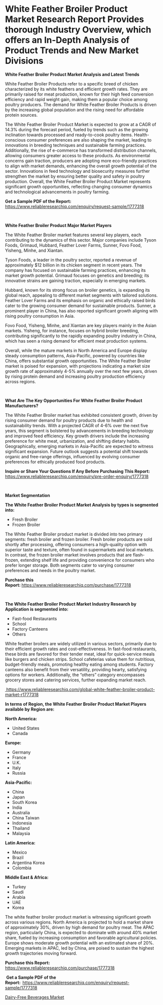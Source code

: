 <p><h1>White Feather Broiler Product Market Research Report Provides thorough Industry Overview, which offers an In-Depth Analysis of Product Trends and New Market Divisions</h1></p><p><strong>White Feather Broiler Product Market Analysis and Latest Trends</strong></p>
<p><p>White Feather Broiler Products refer to a specific breed of chicken characterized by its white feathers and efficient growth rates. They are primarily raised for meat production, known for their high feed conversion efficiency and rapid weight gain, making them a popular choice among poultry producers. The demand for White Feather Broiler Products is driven by the increasing global population and the rising need for affordable protein sources. </p><p>The White Feather Broiler Product Market is expected to grow at a CAGR of 14.3% during the forecast period, fueled by trends such as the growing inclination towards processed and ready-to-cook poultry items. Health-conscious consumer preferences are also shaping the market, leading to innovations in breeding techniques and sustainable farming practices. Additionally, the rise of e-commerce has transformed distribution channels, allowing consumers greater access to these products. As environmental concerns gain traction, producers are adopting more eco-friendly practices to align with market demands, enhancing the overall growth potential of the sector. Innovations in feed technology and biosecurity measures further strengthen the market by ensuring better quality and safety in poultry production. Overall, the White Feather Broiler Product Market represents significant growth opportunities, reflecting changing consumer dynamics and technological advancements in poultry farming.</p></p>
<p><strong>Get a Sample PDF of the Report:&nbsp;</strong> <a href="https://www.reliableresearchiq.com/enquiry/request-sample/1777318?utm_campaign=2122&utm_medium=2&utm_source=Github&utm_content=ia&utm_term=15022025&utm_id=white-feather-broiler-product">https://www.reliableresearchiq.com/enquiry/request-sample/1777318</a></p>
<p>&nbsp;</p>
<p><strong>White Feather Broiler Product Major Market Players</strong></p>
<p><p>The White Feather Broiler market features several key players, each contributing to the dynamics of this sector. Major companies include Tyson Foods, Grimaud, Hubbard, Feather Lover Farms, Sunner, Fovo Food, Yisheng, Minhe, and Xiantan. </p><p>Tyson Foods, a leader in the poultry sector, reported a revenue of approximately $12 billion in its chicken segment in recent years. The company has focused on sustainable farming practices, enhancing its market growth potential. Grimaud focuses on genetics and breeding; its innovative strains are gaining traction, especially in emerging markets. </p><p>Hubbard, known for its strong focus on broiler genetics, is expanding its global reach, appealing to different market segments with tailored solutions. Feather Lover Farms and its emphasis on organic and ethically raised birds cater to the growing consumer demand for sustainable products. Sunner, a prominent player in China, has also reported significant growth aligning with rising poultry consumption in Asia.</p><p>Fovo Food, Yisheng, Minhe, and Xiantan are key players mainly in the Asian markets. Yisheng, for instance, focuses on hybrid broiler breeding, contributing significantly to the rapidly expanding poultry industry in China, which has seen a rising demand for efficient meat production systems. </p><p>Overall, while the mature markets in North America and Europe display steady consumption patterns, Asia-Pacific, powered by countries like China, offers substantial growth opportunities. The White Feather Broiler market is poised for expansion, with projections indicating a market size growth rate of approximately 4-5% annually over the next few years, driven by rising protein demand and increasing poultry production efficiency across regions.</p></p>
<p>&nbsp;</p>
<p><strong>What Are The Key Opportunities For White Feather Broiler Product Manufacturers?</strong></p>
<p><p>The White Feather Broiler market has exhibited consistent growth, driven by rising consumer demand for poultry products due to health and sustainability trends. With a projected CAGR of 4-6% over the next five years, this segment is bolstered by advancements in breeding technology and improved feed efficiency. Key growth drivers include the increasing preference for white meat, urbanization, and shifting dietary habits. Geographically, emerging markets in Asia-Pacific are expected to witness significant expansion. Future outlook suggests a potential shift towards organic and free-range offerings, influenced by evolving consumer preferences for ethically produced food products.</p></p>
<p><strong>Inquire or Share Your Questions If Any Before Purchasing This Report:</strong> <a href="https://www.reliableresearchiq.com/enquiry/pre-order-enquiry/1777318?utm_campaign=2122&utm_medium=2&utm_source=Github&utm_content=ia&utm_term=15022025&utm_id=white-feather-broiler-product">https://www.reliableresearchiq.com/enquiry/pre-order-enquiry/1777318</a></p>
<p>&nbsp;</p>
<p><strong>Market Segmentation</strong></p>
<p><strong>The White Feather Broiler Product Market Analysis by types is segmented into:</strong></p>
<p><ul><li>Fresh Broiler</li><li>Frozen Broiler</li></ul></p>
<p><p>The White Feather Broiler product market is divided into two primary segments: fresh broiler and frozen broiler. Fresh broiler products are sold shortly after processing, offering consumers a high-quality option with superior taste and texture, often found in supermarkets and local markets. In contrast, the frozen broiler market involves products that are flash-frozen, extending shelf life and providing convenience for consumers who prefer longer storage. Both segments cater to varying consumer preferences and needs in the poultry market.</p></p>
<p><strong>Purchase this Report:&nbsp;</strong><a href="https://www.reliableresearchiq.com/purchase/1777318?utm_campaign=2122&utm_medium=2&utm_source=Github&utm_content=ia&utm_term=15022025&utm_id=white-feather-broiler-product">https://www.reliableresearchiq.com/purchase/1777318</a></p>
<p>&nbsp;</p>
<p><strong>The White Feather Broiler Product Market Industry Research by Application is segmented into:</strong></p>
<p><ul><li>Fast-food Restaurants</li><li>School</li><li>Factory Canteens</li><li>Others</li></ul></p>
<p><p>White feather broilers are widely utilized in various sectors, primarily due to their efficient growth rates and cost-effectiveness. In fast-food restaurants, these birds are favored for their tender meat, ideal for quick-service meals like burgers and chicken strips. School cafeterias value them for nutritious, budget-friendly meals, promoting healthy eating among students. Factory canteens also benefit from their versatility, providing hearty, satisfying options for workers. Additionally, the “others” category encompasses grocery stores and catering services, further expanding market reach.</p></p>
<p><a href="https://www.reliableresearchiq.com/global-white-feather-broiler-product-market-r1777318?utm_campaign=2122&utm_medium=2&utm_source=Github&utm_content=ia&utm_term=15022025&utm_id=white-feather-broiler-product">&nbsp;https://www.reliableresearchiq.com/global-white-feather-broiler-product-market-r1777318</a></p>
<p><strong>In terms of Region, the White Feather Broiler Product Market Players available by Region are:</strong></p>
<p>
    <p> <strong> North America: </strong>
        <ul>
            <li>United States</li>
            <li>Canada</li>
        </ul>
        </p> 
    <p> <strong> Europe: </strong>
        <ul>
            <li>Germany</li>
            <li>France</li>
            <li>U.K.</li>
            <li>Italy</li>
            <li>Russia</li>
        </ul>
        </p> 
    <p> <strong> Asia-Pacific: </strong>
        <ul>
            <li>China</li>
            <li>Japan</li>
            <li>South Korea</li>
            <li>India</li>
            <li>Australia</li>
            <li>China Taiwan</li>
            <li>Indonesia</li>
            <li>Thailand</li>
            <li>Malaysia</li>
        </ul>
        </p> 
    <p> <strong> Latin America: </strong>
        <ul>
            <li>Mexico</li>
            <li>Brazil</li>
            <li>Argentina Korea</li>
            <li>Colombia</li>
        </ul>
        </p> 
    <p> <strong> Middle East & Africa: </strong>
        <ul>
            <li>Turkey</li>
            <li>Saudi</li>
            <li>Arabia</li>
            <li>UAE</li>
            <li>Korea</li>
        </ul>
    </p>
    </p>
<p><p>The white feather broiler product market is witnessing significant growth across various regions. North America is projected to hold a market share of approximately 30%, driven by high demand for poultry meat. The APAC region, particularly China, is expected to dominate with around 40% market share, fueled by increasing consumption and favorable agricultural policies. Europe shows moderate growth potential with an estimated share of 20%. Emerging markets in APAC, led by China, are poised to sustain the highest growth trajectories moving forward.</p></p>
<p><strong>Purchase this Report: </strong><a href="https://www.reliableresearchiq.com/purchase/1777318?utm_campaign=2122&utm_medium=2&utm_source=Github&utm_content=ia&utm_term=15022025&utm_id=white-feather-broiler-product">https://www.reliableresearchiq.com/purchase/1777318</a></p>
<p>&nbsp;<strong>Get a Sample PDF of the Report:&nbsp;&nbsp;</strong><a href="https://www.reliableresearchiq.com/enquiry/request-sample/1777318?utm_campaign=2122&utm_medium=2&utm_source=Github&utm_content=ia&utm_term=15022025&utm_id=white-feather-broiler-product">https://www.reliableresearchiq.com/enquiry/request-sample/1777318</a></p>
<p><strong></strong></p>
<p><p><a href="https://github.com/NargisHussain432/Market-Research-Report-List-1/blob/main/dairy-free-beverages-market.md?utm_campaign=2122&utm_medium=2&utm_source=Github&utm_content=ia&utm_term=15022025&utm_id=white-feather-broiler-product">Dairy-Free Beverages Market</a></p></p>
